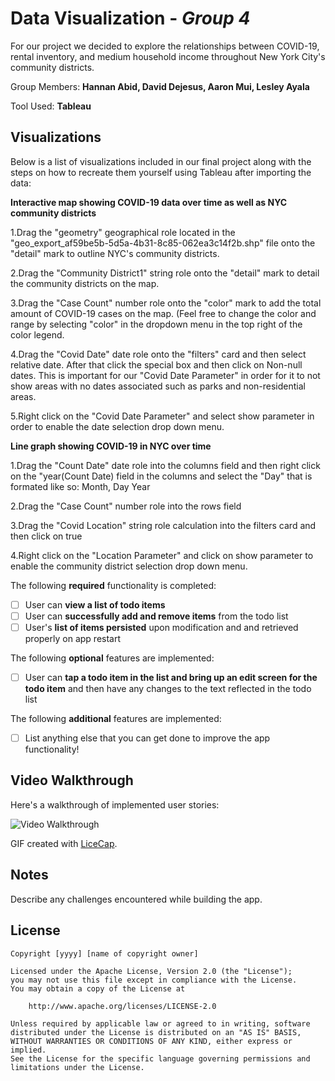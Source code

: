 # Data Visualization - *Group 4*

For our project we decided to explore the relationships between COVID-19, rental inventory, and medium household income throughout New York City's community districts.

Group Members: **Hannan Abid, David Dejesus, Aaron Mui, Lesley Ayala**

Tool Used: **Tableau**

## Visualizations
Below is a list of visualizations included in our final project along with the steps on how to recreate them yourself using Tableau after importing the data:

**Interactive map showing COVID-19 data over time as well as NYC community districts**

1.Drag the "geometry" geographical role located in the "geo_export_af59be5b-5d5a-4b31-8c85-062ea3c14f2b.shp" file onto the "detail" mark to outline NYC's community districts.

2.Drag the "Community District1" string role onto the "detail" mark to detail the community districts on the map.

3.Drag the "Case Count" number role onto the "color" mark to add the total amount of COVID-19 cases on the map. (Feel free to change the color and range by selecting "color" in the dropdown menu in the top right of the color legend.

4.Drag the "Covid Date" date role onto the "filters" card and then select relative date. After that click the special box and then click on Non-null dates. This is important for our "Covid Date Parameter" in order for it to not show areas with no dates associated such as parks and non-residential areas.

5.Right click on the "Covid Date Parameter" and select show parameter in order to enable the date selection drop down menu.

**Line graph showing COVID-19 in NYC over time**

1.Drag the "Count Date" date role into the columns field and then right click on the "year(Count Date) field in the columns and select the "Day" that is formated like so: Month, Day Year

2.Drag the "Case Count" number role into the rows field

3.Drag the "Covid Location" string role calculation into the filters card and then click on true

4.Right click on the "Location Parameter" and click on show parameter to enable the community district selection drop down menu.


The following **required** functionality is completed:

* [ ] User can **view a list of todo items**
* [ ] User can **successfully add and remove items** from the todo list
* [ ] User's **list of items persisted** upon modification and and retrieved properly on app restart

The following **optional** features are implemented:

* [ ] User can **tap a todo item in the list and bring up an edit screen for the todo item** and then have any changes to the text reflected in the todo list

The following **additional** features are implemented:

* [ ] List anything else that you can get done to improve the app functionality!

## Video Walkthrough

Here's a walkthrough of implemented user stories:

<img src='http://i.imgur.com/link/to/your/gif/file.gif' title='Video Walkthrough' width='' alt='Video Walkthrough' />

GIF created with [LiceCap](http://www.cockos.com/licecap/).

## Notes

Describe any challenges encountered while building the app.

## License

    Copyright [yyyy] [name of copyright owner]

    Licensed under the Apache License, Version 2.0 (the "License");
    you may not use this file except in compliance with the License.
    You may obtain a copy of the License at

        http://www.apache.org/licenses/LICENSE-2.0

    Unless required by applicable law or agreed to in writing, software
    distributed under the License is distributed on an "AS IS" BASIS,
    WITHOUT WARRANTIES OR CONDITIONS OF ANY KIND, either express or implied.
    See the License for the specific language governing permissions and
    limitations under the License.
